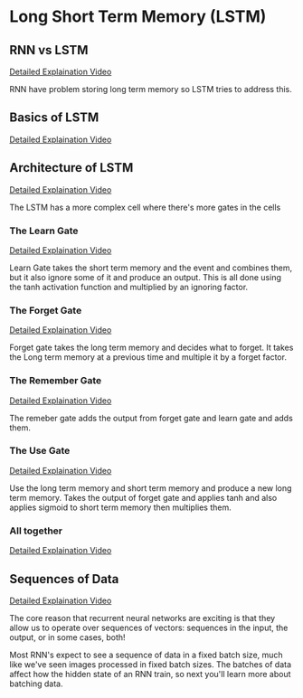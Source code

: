 # Long Short Term Memory (LSTM)

## RNN vs LSTM
[Detailed Explaination Video](https://www.youtube.com/watch?v=70MgF-IwAr8)

RNN have problem storing long term memory so LSTM tries to address this.

## Basics of LSTM
[Detailed Explaination Video](https://www.youtube.com/watch?v=gjb68a4XsqE)

## Architecture of LSTM
[Detailed Explaination Video](https://www.youtube.com/watch?v=ycwthhdx8ws)

The LSTM has a more complex cell where there's more gates in the cells

### The Learn Gate
[Detailed Explaination Video](https://www.youtube.com/watch?v=aVHVI7ovbHY)

Learn Gate takes the short term memory and the event and combines them, but it also ignore some of it and produce an output. This is all done using the tanh activation function and multiplied by an ignoring factor.

### The Forget Gate
[Detailed Explaination Video](https://www.youtube.com/watch?v=iWxpfxLUPSU)

Forget gate takes the long term memory and decides what to forget. It takes the Long term memory at a previous time and multiple it by a forget factor.

### The Remember Gate
[Detailed Explaination Video](https://www.youtube.com/watch?v=0qlm86HaXuU)

The remeber gate adds the output from forget gate and learn gate and adds them. 

### The Use Gate
[Detailed Explaination Video](https://www.youtube.com/watch?v=5Ifolm1jTdY)

Use the long term memory and short term memory and produce a new long term memory. Takes the output of forget gate and applies tanh and also applies sigmoid to short term memory then multiplies them.

### All together
[Detailed Explaination Video](https://www.youtube.com/watch?v=IF8FlKW-Zo0)

## Sequences of Data
[Detailed Explaination Video](https://www.youtube.com/watch?v=pdSr5F-9qE0)

The core reason that recurrent neural networks are exciting is that they allow us to operate over sequences of vectors: sequences in the input, the output, or in some cases, both!

Most RNN's expect to see a sequence of data in a fixed batch size, much like we've seen images processed in fixed batch sizes. The batches of data affect how the hidden state of an RNN train, so next you'll learn more about batching data.
